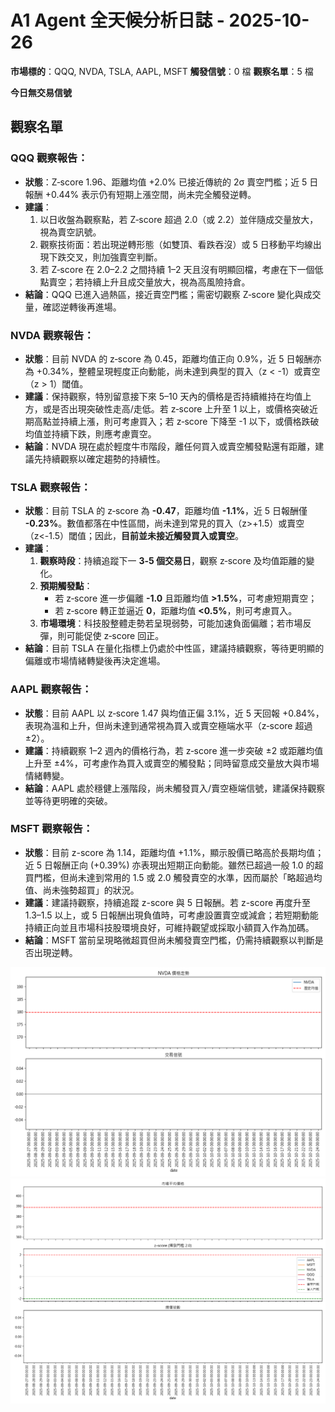 # A1 Agent 全天候分析日誌 - 2025-10-26

**市場標的**：QQQ, NVDA, TSLA, AAPL, MSFT
**觸發信號**：0 檔
**觀察名單**：5 檔

**今日無交易信號**

## 觀察名單
### **QQQ 觀察報告**：  
- **狀態**：Z‑score 1.96、距離均值 +2.0% 已接近傳統的 2σ 賣空門檻；近 5 日報酬 +0.44% 表示仍有短期上漲空間，尚未完全觸發逆轉。  
- **建議**：  
  1. 以日收盤為觀察點，若 Z‑score 超過 2.0（或 2.2）並伴隨成交量放大，視為賣空訊號。  
  2. 觀察技術面：若出現逆轉形態（如雙頂、看跌吞沒）或 5 日移動平均線出現下跌交叉，則加強賣空判斷。  
  3. 若 Z‑score 在 2.0–2.2 之間持續 1–2 天且沒有明顯回檔，考慮在下一個低點賣空；若持續上升且成交量放大，視為高風險持倉。  
- **結論**：QQQ 已進入過熱區，接近賣空門檻；需密切觀察 Z‑score 變化與成交量，確認逆轉後再進場。

### **NVDA 觀察報告**：  
- **狀態**：目前 NVDA 的 z‑score 為 0.45，距離均值正向 0.9%，近 5 日報酬亦為 +0.34%，整體呈現輕度正向動能，尚未達到典型的買入（z < -1）或賣空（z > 1）閾值。  
- **建議**：保持觀察，特別留意接下來 5–10 天內的價格是否持續維持在均值上方，或是否出現突破性走高/走低。若 z‑score 上升至 1 以上，或價格突破近期高點並持續上漲，則可考慮買入；若 z‑score 下降至 -1 以下，或價格跌破均值並持續下跌，則應考慮賣空。  
- **結論**：NVDA 現在處於輕度牛市階段，離任何買入或賣空觸發點還有距離，建議先持續觀察以確定趨勢的持續性。

### **TSLA 觀察報告**：  
- **狀態**：目前 TSLA 的 z‑score 為 **-0.47**，距離均值 **-1.1%**，近 5 日報酬僅 **-0.23%**。數值都落在中性區間，尚未達到常見的買入（z>+1.5）或賣空（z<-1.5）閾值；因此，**目前並未接近觸發買入或賣空**。  
- **建議**：  
  1. **觀察時段**：持續追蹤下一 **3‑5 個交易日**，觀察 z‑score 及均值距離的變化。  
  2. **預期觸發點**：  
     - 若 z‑score 進一步偏離 **-1.0** 且距離均值 **>1.5%**，可考慮短期賣空；  
     - 若 z‑score 轉正並逼近 **0**，距離均值 **<0.5%**，則可考慮買入。  
  3. **市場環境**：科技股整體走勢若呈現弱勢，可能加速負面偏離；若市場反彈，則可能促使 z‑score 回正。  
- **結論**：目前 TSLA 在量化指標上仍處於中性區，建議持續觀察，等待更明顯的偏離或市場情緒轉變後再決定進場。

### **AAPL 觀察報告**：  
- **狀態**：目前 AAPL 以 z‑score 1.47 與均值正偏 3.1%，近 5 天回報 +0.84%，表現為溫和上升，但尚未達到通常視為買入或賣空極端水平（z‑score 超過 ±2）。  
- **建議**：持續觀察 1–2 週內的價格行為，若 z‑score 進一步突破 ±2 或距離均值上升至 ±4%，可考慮作為買入或賣空的觸發點；同時留意成交量放大與市場情緒轉變。  
- **結論**：AAPL 處於穩健上漲階段，尚未觸發買入/賣空極端信號，建議保持觀察並等待更明確的突破。

### **MSFT 觀察報告**：
- **狀態**：目前 z-score 為 1.14，距離均值 +1.1%，顯示股價已略高於長期均值；近 5 日報酬正向 (+0.39%) 亦表現出短期正向動能。雖然已超過一般 1.0 的超買門檻，但尚未達到常用的 1.5 或 2.0 觸發賣空的水準，因而屬於「略超過均值、尚未強勢超買」的狀況。  
- **建議**：建議持觀察，持續追蹤 z-score 與 5 日報酬。若 z-score 再度升至 1.3–1.5 以上，或 5 日報酬出現負值時，可考慮設置賣空或減倉；若短期動能持續正向並且市場科技股環境良好，可維持觀望或採取小額買入作為加碼。  
- **結論**：MSFT 當前呈現略微超買但尚未觸發賣空門檻，仍需持續觀察以判斷是否出現逆轉。

![價格與信號](daily_signal_chart.png)
![z-score 分析](daily_zscore_analysis.png)
